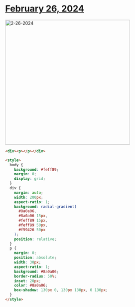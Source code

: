 # [February 26, 2024](https://cssbattle.dev/play/ZKbHdUfF613IqNdqPmWk)

<img src="https://firebasestorage.googleapis.com/v0/b/cssbattleapp.appspot.com/o/user%2Fummd3POvEDfFyeFvVdOMG3OOrwE2%2Ftargets%2Ftarget_87hestB@2x.png?alt=media" width="400" alt="2-26-2024" />

```html
<div><p></p></div>

<style>
  body {
    background: #feff89;
    margin: 0;
    display: grid;
  }
  div {
    margin: auto;
    width: 200px;
    aspect-ratio: 1;
    background: radial-gradient(
      #8a0a06,
      #8a0a06 15px,
      #feff89 15px,
      #feff89 50px,
      #f59426 50px
    );
    position: relative;
  }
  p {
    margin: 0;
    position: absolute;
    width: 30px;
    aspect-ratio: 1;
    background: #8a0a06;
    border-radius: 50%;
    inset: 20px;
    color: #8a0a06;
    box-shadow: 130px 0, 130px 130px, 0 130px;
  }
</style>
```
